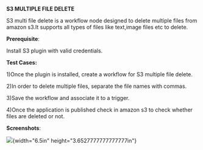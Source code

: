 **S3 MULTIPLE FILE DELETE**

S3 multi file delete is a workflow node designed to delete multiple
files from amazon s3.It supports all types of files like text,image
files etc to delete.

**Prerequisite**:

Install S3 plugin with valid credentials.

**Test Cases:**

1)Once the plugin is installed, create a workflow for S3 multiple file
delete.

2)In order to delete multiple files, separate the file names with
commas.

3)Save the workflow and associate it to a trigger.

4)Once the application is published check in amazon s3 to check whether
files are deleted or not.

**Screenshots**:

![](media/image1.png){width="6.5in" height="3.6527777777777777in"}
